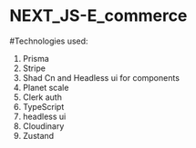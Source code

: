# NEXT_JS-E_commerce
#Technologies used:
1. Prisma
2. Stripe
3. Shad Cn and Headless ui for components
4. Planet scale
5. Clerk auth
6. TypeScript
7. headless ui
8. Cloudinary
9. Zustand
